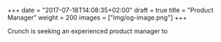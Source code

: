 +++
date = "2017-07-18T14:08:35+02:00"
draft = true
title = "Product Manager"
weight = 200
images = ["img/og-image.png"]
+++

Crunch is seeking an experienced product manager to
